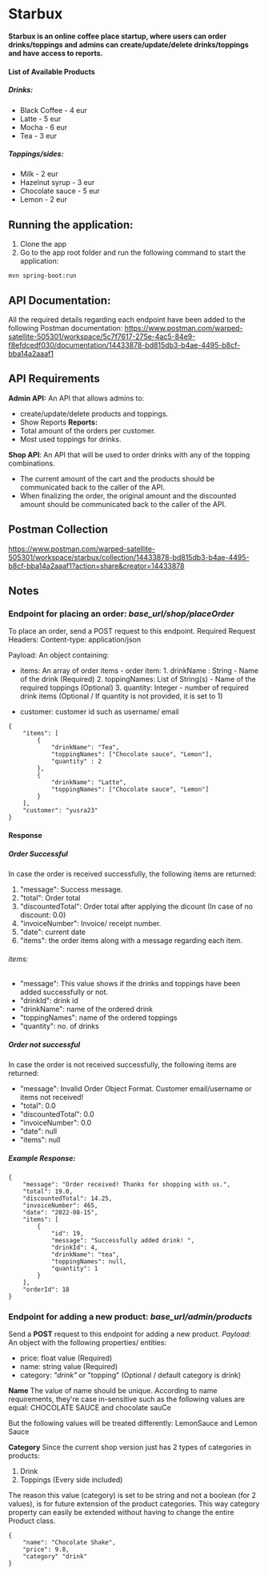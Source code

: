 # Starbux
**Starbux is an online coffee place startup, where users can order drinks/toppings and admins can create/update/delete drinks/toppings and have access to reports.**
#### List of Available Products
##### Drinks:
- Black Coffee - 4 eur
- Latte - 5 eur
- Mocha - 6 eur
- Tea - 3 eur
##### Toppings/sides:
- Milk - 2 eur
- Hazelnut syrup - 3 eur
- Chocolate sauce - 5 eur
- Lemon - 2 eur
## Running the application:
1. Clone the app
2. Go to the app root folder and run the following command to start the application:
```
mvn spring-boot:run
```
## API Documentation:
All the required details regarding each endpoint have been added to the following Postman documentation:
https://www.postman.com/warped-satellite-505301/workspace/5c7f7617-275e-4ac5-84e9-f8efdcedf030/documentation/14433878-bd815db3-b4ae-4495-b8cf-bba14a2aaaf1
## API Requirements
**Admin API:**
An API that allows admins to:
- create/update/delete products and toppings.
- Show Reports
**Reports:**
- Total amount of the orders per customer.
- Most used toppings for drinks.

**Shop API**:
An API that will be used to order drinks with any of the topping combinations.
- The current amount of the cart and the products
should be communicated back to the caller of the API.
- When finalizing the order, the original amount and the discounted amount should be
communicated back to the caller of the API.

## Postman Collection
https://www.postman.com/warped-satellite-505301/workspace/starbux/collection/14433878-bd815db3-b4ae-4495-b8cf-bba14a2aaaf1?action=share&creator=14433878
## Notes
### Endpoint for placing an order: *base_url/shop/placeOrder*
To place an order, send a POST request to this endpoint.
Required Request Headers:
Content-type: application/json

Payload:
An object containing:
- items: An array of order items
        - order item: 
        1. drinkName : String - Name of the drink (Required)
        2. toppingNames: List of String(s) - Name of the required toppings (Optional)
        3. quantity: Integer - number of required drink items (Optional / If quantity is not provided, it is set to 1)

- customer: customer id such as username/ email
```
{
    "items": [
        {
            "drinkName": "Tea",
            "toppingNames": ["Chocolate sauce", "Lemon"],
            "quantity" : 2
        },
        {
            "drinkName": "Latte",
            "toppingNames": ["Chocolate sauce", "Lemon"]
        }
    ],
    "customer": "yusra23" 
}
```
#### Response
##### Order Successful
In case the order is received successfully, the following items are returned:
1. "message": Success message.
2. "total": Order total
3. "discountedTotal": Order total after applying the dicount (In case of no discount: 0.0)
4. "invoiceNumber": Invoice/ receipt number.
5. "date": current date
6. "items": the order items along with a message regarding each item.
###### items: 
- "message": This value shows if the drinks and toppings have been added successfully or not.
- "drinkId": drink id
- "drinkName": name of the ordered drink
- "toppingNames": name of the ordered toppings
- "quantity": no. of drinks
##### Order not successful
In case the order is not received successfully, the following items are returned:
- "message": Invalid Order Object Format. Customer email/username or items not received!
- "total": 0.0
- "discountedTotal": 0.0
- "invoiceNumber": 0.0
- "date": null
- "items": null



##### Example Response:
```
{
    "message": "Order received! Thanks for shopping with us.",
    "total": 19.0,
    "discountedTotal": 14.25,
    "invoiceNumber": 465,
    "date": "2022-08-15",
    "items": [
        {
            "id": 19,
            "message": "Successfully added drink! ",
            "drinkId": 4,
            "drinkName": "tea",
            "toppingNames": null,
            "quantity": 1
        }
    ],
    "orderId": 18
}
```
### Endpoint for adding a new product: *base_url/admin/products*

Send a **POST** request to this endpoint for adding a new product.
*Payload*:
An object with the following properties/ entities:
- price: float value (Required)
- name: string value (Required)
- category: *"drink"* or "topping" (Optional / default category is drink)

**Name**
The value of name should be unique. According to name requirements, they're case in-sensitive such as the following values are equal:
CHOCOLATE SAUCE and chocolate sauCe

But the following values will be treated differently:
LemonSauce and Lemon Sauce

**Category**
Since the current shop version just has 2 types of categories in products:
1. Drink
2. Toppings (Every side included)

The reason this value (category) is set to be string and not a boolean (for 2 values), is for future extension of the product categories. This way category property can easily be extended without having to change the entire Product class.

```
{
    "name": "Chocolate Shake",
    "price": 9.8,
    "category" "drink"
}
```


